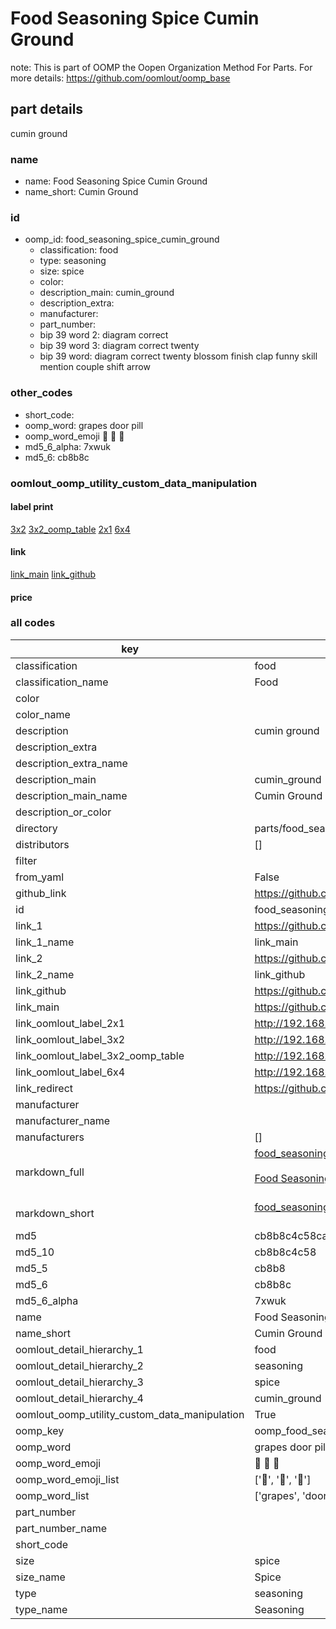 # Food Seasoning Spice Cumin Ground  

note: This is part of OOMP the Oopen Organization Method For Parts. For more details: https://github.com/oomlout/oomp_base

##  part details
  



cumin ground



### name
* name: Food Seasoning Spice Cumin Ground
* name_short: Cumin Ground
### id
* oomp_id: food_seasoning_spice_cumin_ground
  * classification: food
  * type: seasoning
  * size: spice
  * color: 
  * description_main: cumin_ground
  * description_extra: 
  * manufacturer: 
  * part_number: 
  * bip 39 word 2: diagram correct
  * bip 39 word 3: diagram correct twenty
  * bip 39 word: diagram correct twenty blossom finish clap funny skill mention couple shift arrow

### other_codes
* short_code: 
* oomp_word: grapes door pill
* oomp_word_emoji :grapes: :door: :pill:
* md5_6_alpha: 7xwuk
* md5_6: cb8b8c






### oomlout_oomp_utility_custom_data_manipulation
#### label print
[3x2](http://192.168.1.245:1112/?label=oomp%207xwuk)
[3x2_oomp_table](http://192.168.1.108:1112/?label=oomp%207xwuk)
[2x1](http://192.168.1.242:1112/?label=oomp%207xwuk)
[6x4](http://192.168.1.55:1112/?label=oomp%207xwuk)    

#### link

[link_main](https://github.com/oomlout/oomlout_oomp_version_1_messy/tree/main/parts/food_seasoning_spice_cumin_ground) [link_github](https://github.com/oomlout/oomlout_oomp_version_1_messy/tree/main/parts/food_seasoning_spice_cumin_ground)                             

#### price







### all codes 
| key | value |  
| --- | --- |  
| classification | food |  
| classification_name | Food |  
| color |  |  
| color_name |  |  
| description | cumin ground |  
| description_extra |  |  
| description_extra_name |  |  
| description_main | cumin_ground |  
| description_main_name | Cumin Ground |  
| description_or_color |   |  
| directory | parts/food_seasoning_spice_cumin_ground |  
| distributors | [] |  
| filter |  |  
| from_yaml | False |  
| github_link | https://github.com/oomlout/oomlout_oomp_part_src/tree/main/parts/food_seasoning_spice_cumin_ground |  
| id | food_seasoning_spice_cumin_ground |  
| link_1 | https://github.com/oomlout/oomlout_oomp_version_1_messy/tree/main/parts/food_seasoning_spice_cumin_ground |  
| link_1_name | link_main |  
| link_2 | https://github.com/oomlout/oomlout_oomp_version_1_messy/tree/main/parts/food_seasoning_spice_cumin_ground |  
| link_2_name | link_github |  
| link_github | https://github.com/oomlout/oomlout_oomp_version_1_messy/tree/main/parts/food_seasoning_spice_cumin_ground |  
| link_main | https://github.com/oomlout/oomlout_oomp_version_1_messy/tree/main/parts/food_seasoning_spice_cumin_ground |  
| link_oomlout_label_2x1 | http://192.168.1.242:1112/?label=oomp%207xwuk |  
| link_oomlout_label_3x2 | http://192.168.1.245:1112/?label=oomp%207xwuk |  
| link_oomlout_label_3x2_oomp_table | http://192.168.1.108:1112/?label=oomp%207xwuk |  
| link_oomlout_label_6x4 | http://192.168.1.55:1112/?label=oomp%207xwuk |  
| link_redirect | https://github.com/oomlout/oomlout_oomp_version_1_messy/tree/main/parts/food_seasoning_spice_cumin_ground |  
| manufacturer |  |  
| manufacturer_name |  |  
| manufacturers | [] |  
| markdown_full | [food_seasoning_spice_cumin_ground](none)<br>[](none)<br>[Food Seasoning Spice Cumin Ground](none)<br><br> |  
| markdown_short | [food_seasoning_spice_cumin_ground](none)<br><br> |  
| md5 | cb8b8c4c58ca6bc4a72b8181d64c21e7 |  
| md5_10 | cb8b8c4c58 |  
| md5_5 | cb8b8 |  
| md5_6 | cb8b8c |  
| md5_6_alpha | 7xwuk |  
| name | Food Seasoning Spice Cumin Ground |  
| name_short | Cumin Ground |  
| oomlout_detail_hierarchy_1 | food |  
| oomlout_detail_hierarchy_2 | seasoning |  
| oomlout_detail_hierarchy_3 | spice |  
| oomlout_detail_hierarchy_4 | cumin_ground |  
| oomlout_oomp_utility_custom_data_manipulation | True |  
| oomp_key | oomp_food_seasoning_spice_cumin_ground |  
| oomp_word | grapes door pill |  
| oomp_word_emoji | :grapes: :door: :pill: |  
| oomp_word_emoji_list | [':grapes:', ':door:', ':pill:'] |  
| oomp_word_list | ['grapes', 'door', 'pill'] |  
| part_number |  |  
| part_number_name |  |  
| short_code |  |  
| size | spice |  
| size_name | Spice |  
| type | seasoning |  
| type_name | Seasoning |  
